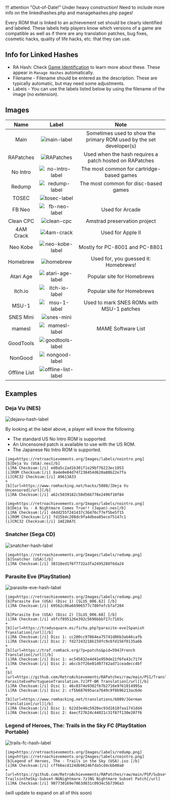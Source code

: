 !!! attention "Out-of-Date!"
    Under heavy construction! Need to include more info on the linkedhashes.php and managehashes.php pages!

Every ROM that is linked to an achievement set should be clearly identified and labeled. These labels help players know which versions of a game are compatible as well as if there are any translation patches, bug fixes, cosmetic hacks, quality of life hacks, etc. that they can use. 

## Info for Linked Hashes
- RA Hash: Check [Game Identification](game-identification) to learn more about these. These appear in `Manage Hashes` automatically.
- Filename - Filename should be entered as the description. These are typically automatic, but may need some adjustments.
- Labels - You can use the labels listed below by using the filename of the image (no extension).

## Images

|Name|Label|Note|
|:-:|:-:|:-:|
|Main|![main-label](https://retroachievements.org/Images/labels/main.png)|Sometimes used to show the primary ROM used by the set developer(s)|
|RAPatches|![RAPatches](https://retroachievements.org/Images/labels/rapatches.png)|Used when the hash requires a patch hosted on RAPatches|
|No Intro|![no-intro-label](https://retroachievements.org/Images/labels/nointro.png)|The most common for cartridge-based games|
|Redump|![redump-label](https://retroachievements.org/Images/labels/redump.png)|The most common for disc-based games|
|TOSEC|![tosec-label](https://retroachievements.org/Images/labels/tosec.png)|
|FB Neo|![fb-neo-label](https://retroachievements.org/Images/labels/fbneo.png)|Used for Arcade|
|Clean CPC|![clean-cpc](https://retroachievements.org/Images/labels/cleancpc.png)|Amstrad preservation project|
|4AM Crack|![4am-crack](https://retroachievements.org/Images/labels/4amcrack.png)|Used for Apple II|
|Neo Kobe|![neo-kobe-label](https://retroachievements.org/Images/labels/neokobe.png)|Mostly for PC-8001 and PC-8801|
|Homebrew|![homebrew](https://retroachievements.org/Images/labels/homebrew.png)|Used for, you guessed it: Homebrews!|
|Atari Age|![atari-age-label](https://retroachievements.org/Images/labels/atariage.png)|Popular site for Homebrews|
|itch.io|![itch-io-label](https://retroachievements.org/Images/labels/itchio.png)|Popular site for Homebrews|
|MSU-1|![msu-1-label](https://retroachievements.org/Images/labels/msu1.png)|Used to mark SNES ROMs with MSU-1 patches|
|SNES Mini|![snes-mini](https://retroachievements.org/Images/labels/snesmini.png)
|mamesl|![mamesl-label](https://retroachievements.org/Images/labels/mamesl.png)|MAME Software List
|GoodTools|![goodtools-label](https://retroachievements.org/Images/labels/goodtools.png)|
|NonGood|![nongood-label](https://retroachievements.org/Images/labels/nongood.png)|
|Offline List|![offline-list-label](https://retroachievements.org/Images/labels/offlinelist.png)|


## Examples

### Deja Vu (NES)

![dejavu-hash-label](/games/images/forumlabels1.PNG)

By looking at the label above, a player will know the following:
- The standard US No Intro ROM is supported.
- An Uncensored patch is available to use with the US ROM.
- The Japanese No Intro ROM is supported.

```
[img=https://retroachievements.org/Images/labels/nointro.png]
[b]Deja Vu (USA).nes[/b]
[i]RA Checksum:[/i] ed0a5c2ad1b301f1e29bf76223ec1053
[i]ROM Checksum:[/i] 8a4e0e04d747238454d620a80b22e7fa
[i]CRC32 Checksum:[/i] A9613A33
+
[b][url=https://www.romhacking.net/hacks/5880/]Deja Vu Uncensored[/url][/b]
[i]RA Checksum:[/i] a62c5039182c50d566778e2496f10f84 

[img=https://retroachievements.org/Images/labels/nointro.png]
[b]Deja Vu - A Nightmare Comes True!! (Japan).nes[/b]
[i]RA Checksum:[/i] d4dd255f241437c36476cf7ef5be5f15
[i]ROM Checksum:[/i] fd15b4c208dc9fa4dbea85ece75147c1
[i]CRC32 Checksum:[/i] 1AE28A7C
```

### Snatcher (Sega CD)

![snatcher-hash-label](/games/images/forumlabels2.PNG)

```
[img=https://retroachievements.org/Images/labels/redump.png]
[b]Snatcher (USA)[/b]
[i]RA Checksum:[/i] 38318ed1f6f7732a3fa2495288f6da24
```

### Parasite Eve (PlayStation)

![parasite-eve-hash-label](/games/images/forumlabels3.PNG)

```
[img=https://retroachievements.org/Images/labels/redump.png]
[b]Parasite Eve (USA) (Disc 1) [SLUS_006.62] [/b]
[i]RA Checksum:[/i] 69562c06a66906577c780fefcb7af204

[b]Parasite Eve (USA) (Disc 2) [SLUS_006.68] [/b]
[i]RA Checksum:[/i] a5fcf895126e392c5696bbb717c7165c
+
[b][url=https://tradusquare.es/ficha.php?parasite-eve]Spanish Translation[/url][/b]
[i]RA Checksum:[/i] Disc 1: cc280cc97864ea75741d06b3ab46cafb
[i]RA Checksum:[/i] Disc 2: fd27243218b159fc9c6fd156f0135a6b
+
[b][url=https://traf.romhack.org/?p=patchs&pid=594]French Translation[/url][/b]
[i]RA Checksum:[/i] Disc 1: ec545832e4d41e959de21f6fe43c7174
[i]RA Checksum:[/i] Disc 2: a6ccb7f26e01d07742ad71ceadecc4bf
+
[b][url=https://github.com/RetroAchievements/RAPatches/raw/main/PS1/Translation/11277-ParasiteEvePortugueseTranslation.7z]PT-BR Translation[/url][/b]
[i]RA Checksum:[/i] Disc 1: 46c0374e9302fb7b2716e9761014995a
[i]RA Checksum:[/i] Disc 2: cf5b687695aca7649c9f8b96213ac6de
+
[b][url=https://www.romhacking.net/translations/6089/]German Translation[/url][/b]
[i]RA Checksum:[/i] Disc 1: 622d3e46c5928ec93d1618faa1741dd4
[i]RA Checksum:[/i] Disc 2: 4aecf27624c44021c31f87f130e207f6
```

### Legend of Heroes, The: Trails in the Sky FC (PlayStation Portable)

![trails-fc-hash-label](/games/images/forumlabels4.PNG)

```
[img=https://retroachievements.org/Images/labels/redump.png] [img=https://retroachievements.org/Images/labels/nointro.png]
[b]Legend of Heroes, The - Trails in the Sky (USA).iso [/b]
[i]RA Checksum:[/i] cff66ecd124db9624bfda5cd4cbb40a0
+
[url=https://github.com/RetroAchievements/RAPatches/raw/main/PSP/Subset/11115-TrailsintheSky-Subset-NGNightmare.7z]NG Nightmare Subset Patch[/url]
[i]RA Checksum:[/i] 907730169e7063d031c0934c5b7396a3
```

(will update to expand on all of this soon)
